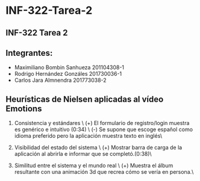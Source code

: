 # INF-322-Tarea-2
## INF-322 Tarea 2

## Integrantes:
* Maximiliano Bombin Sanhueza  201104308-1
* Rodrigo Hernández Gonzáles   201730036-1
* Carlos Jara Almnendra        201773038-2

## Heurísticas de Nielsen aplicadas al vídeo Emotions
1. Consistencia y estándares \\
(+) El formulario de registro/login muestra es genérico e intuitivo (0:34) \\
(-) Se supone que escoge español como idioma preferido pero la aplicación muestra texto en inglés\\

2. Visibilidad del estado del sistema \\
(+) Mostrar barra de carga de la aplicación al abrirla e informar que se completó.(0:38)\\

3. Similitud entre el sistema y el mundo real \\
(+) Muestra el álbum resultante con una animación 3d que recrea cómo se vería en persona.\\
